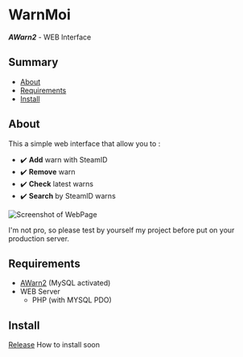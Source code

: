 # WarnMoi
***AWarn2*** - WEB Interface

## Summary
- [About](#about)
- [Requirements](#requirements)
- [Install](#install)

## About
This a simple web interface that allow you to :
- ✔️ **Add** warn with SteamID
- ✔️ **Remove** warn
- ✔️ **Check** latest warns
- ✔️ **Search** by SteamID warns

![Screenshot of WebPage](https://i.imgur.com/kxZWWJS.jpg)

I'm not pro, so please test by yourself my project before put on your production server.

## Requirements 
- [AWarn2](https://www.gmodstore.com/market/view/awarn2-warning-module) (MySQL activated)
- WEB Server
  - PHP (with MYSQL PDO)
  
## Install
  [Release](https://github.com/JustNaaby/WarnMoi/releases)
  How to install soon
